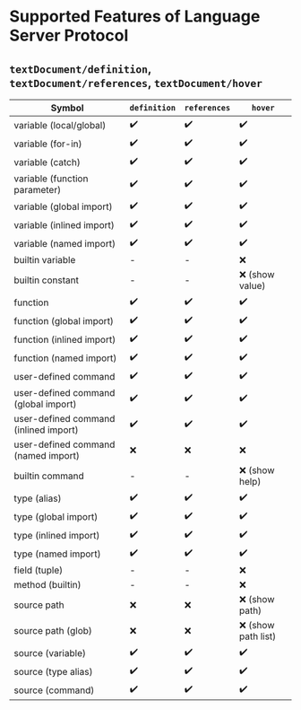 # Supported Features of Language Server Protocol

## ``textDocument/definition``, ``textDocument/references``, ``textDocument/hover``

| **Symbol**  | ``definition`` | ``references`` | ``hover`` |
|----------------|---------|---------|-----|
| variable (local/global) | ✔️ | ✔️ | ✔️ |
| variable (for-in) | ✔️ | ✔️ | ✔️ |
| variable (catch) | ✔️ | ✔️ | ✔️ |
| variable (function parameter) | ✔️ | ✔️ | ✔️ |
| variable (global import) | ✔️ | ✔️ | ✔️ |
| variable (inlined import) | ✔️ | ✔️ | ✔️ |
| variable (named import) | ✔️ | ✔️ | ✔️ |
| builtin variable | - | - | ❌ |
| builtin constant | - | - | ❌ (show value) |
| function  | ✔️ | ✔️ |✔️ |
| function (global import) | ✔️ | ✔️ | ✔️ |
| function (inlined import) | ✔️ | ✔️ | ✔️ |
| function (named import) | ✔️ | ✔️ | ✔️ |
| user-defined command | ✔️ | ✔️ |✔️ |
| user-defined command (global import)  | ✔️ | ✔️ | ✔️ |
| user-defined command (inlined import)  | ✔️ | ✔️️ | ✔️ |
| user-defined command (named import)  | ❌️ | ❌️️ | ❌️ |
| builtin command  | - | - | ❌ (show help) |
| type (alias) | ✔️ | ✔️ |✔️ |
| type (global import)| ✔️ | ✔️ | ✔️ |
| type (inlined import) | ✔️ | ✔️️ | ✔️ |
| type (named import) | ✔️ | ✔️ | ✔️ |
| field (tuple)      | - | - | ❌ |
| method (builtin) | - | - | ❌ |
| source path | ❌ | ❌ | ❌ (show path) |
| source path (glob) | ❌ | ❌ | ❌ (show path list) |
| source (variable) | ✔️ | ✔️ | ✔️ |
| source (type alias) | ✔️ | ✔️ | ✔️ |
| source (command) | ✔️ | ✔️ | ✔️ |